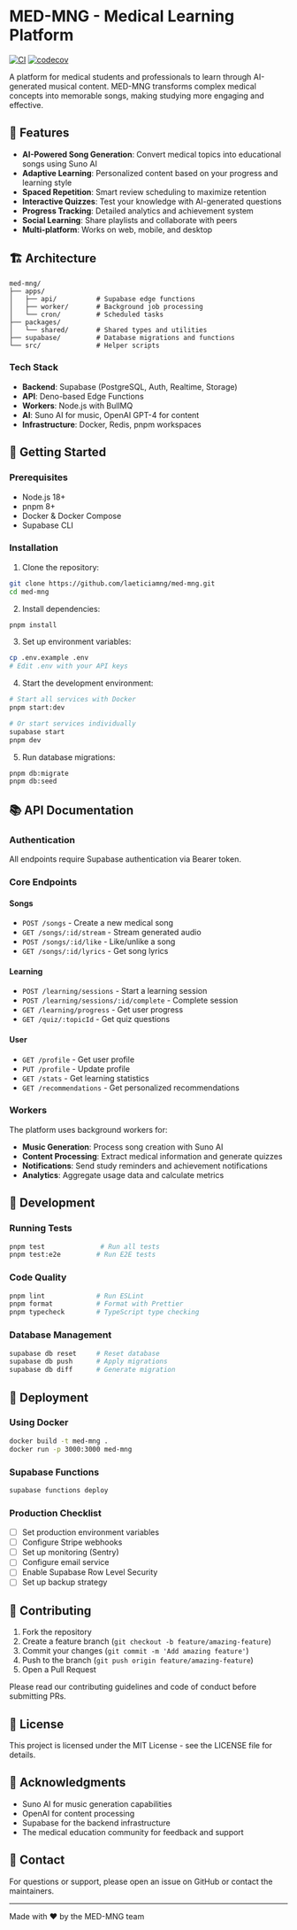 # MED-MNG - Medical Learning Platform

[![CI](https://github.com/laeticiamng/med-mng/actions/workflows/ci.yml/badge.svg)](https://github.com/laeticiamng/med-mng/actions/workflows/ci.yml)
[![codecov](https://codecov.io/gh/laeticiamng/med-mng/branch/main/graph/badge.svg)](https://codecov.io/gh/laeticiamng/med-mng)

A platform for medical students and professionals to learn through AI-generated musical content. MED-MNG transforms complex medical concepts into memorable songs, making studying more engaging and effective.

## 🎵 Features

- **AI-Powered Song Generation**: Convert medical topics into educational songs using Suno AI
- **Adaptive Learning**: Personalized content based on your progress and learning style
- **Spaced Repetition**: Smart review scheduling to maximize retention
- **Interactive Quizzes**: Test your knowledge with AI-generated questions
- **Progress Tracking**: Detailed analytics and achievement system
- **Social Learning**: Share playlists and collaborate with peers
- **Multi-platform**: Works on web, mobile, and desktop

## 🏗️ Architecture

```
med-mng/
├── apps/
│   ├── api/          # Supabase edge functions
│   ├── worker/       # Background job processing
│   └── cron/         # Scheduled tasks
├── packages/
│   └── shared/       # Shared types and utilities
├── supabase/         # Database migrations and functions
└── src/              # Helper scripts
```

### Tech Stack

- **Backend**: Supabase (PostgreSQL, Auth, Realtime, Storage)
- **API**: Deno-based Edge Functions
- **Workers**: Node.js with BullMQ
- **AI**: Suno AI for music, OpenAI GPT-4 for content
- **Infrastructure**: Docker, Redis, pnpm workspaces

## 🚀 Getting Started

### Prerequisites

- Node.js 18+
- pnpm 8+
- Docker & Docker Compose
- Supabase CLI

### Installation

1. Clone the repository:

```bash
git clone https://github.com/laeticiamng/med-mng.git
cd med-mng
```

2. Install dependencies:

```bash
pnpm install
```

3. Set up environment variables:

```bash
cp .env.example .env
# Edit .env with your API keys
```

4. Start the development environment:

```bash
# Start all services with Docker
pnpm start:dev

# Or start services individually
supabase start
pnpm dev
```

5. Run database migrations:

```bash
pnpm db:migrate
pnpm db:seed
```

## 📚 API Documentation

### Authentication

All endpoints require Supabase authentication via Bearer token.

### Core Endpoints

#### Songs

- `POST /songs` - Create a new medical song
- `GET /songs/:id/stream` - Stream generated audio
- `POST /songs/:id/like` - Like/unlike a song
- `GET /songs/:id/lyrics` - Get song lyrics

#### Learning

- `POST /learning/sessions` - Start a learning session
- `POST /learning/sessions/:id/complete` - Complete session
- `GET /learning/progress` - Get user progress
- `GET /quiz/:topicId` - Get quiz questions

#### User

- `GET /profile` - Get user profile
- `PUT /profile` - Update profile
- `GET /stats` - Get learning statistics
- `GET /recommendations` - Get personalized recommendations

### Workers

The platform uses background workers for:

- **Music Generation**: Process song creation with Suno AI
- **Content Processing**: Extract medical information and generate quizzes
- **Notifications**: Send study reminders and achievement notifications
- **Analytics**: Aggregate usage data and calculate metrics

## 🔧 Development

### Running Tests

```bash
pnpm test              # Run all tests
pnpm test:e2e         # Run E2E tests
```

### Code Quality

```bash
pnpm lint             # Run ESLint
pnpm format           # Format with Prettier
pnpm typecheck        # TypeScript type checking
```

### Database Management

```bash
supabase db reset     # Reset database
supabase db push      # Apply migrations
supabase db diff      # Generate migration
```

## 🚢 Deployment

### Using Docker

```bash
docker build -t med-mng .
docker run -p 3000:3000 med-mng
```

### Supabase Functions

```bash
supabase functions deploy
```

### Production Checklist

- [ ] Set production environment variables
- [ ] Configure Stripe webhooks
- [ ] Set up monitoring (Sentry)
- [ ] Configure email service
- [ ] Enable Supabase Row Level Security
- [ ] Set up backup strategy

## 🤝 Contributing

1. Fork the repository
2. Create a feature branch (`git checkout -b feature/amazing-feature`)
3. Commit your changes (`git commit -m 'Add amazing feature'`)
4. Push to the branch (`git push origin feature/amazing-feature`)
5. Open a Pull Request

Please read our contributing guidelines and code of conduct before submitting PRs.

## 📝 License

This project is licensed under the MIT License - see the LICENSE file for details.

## 🙏 Acknowledgments

- Suno AI for music generation capabilities
- OpenAI for content processing
- Supabase for the backend infrastructure
- The medical education community for feedback and support

## 📧 Contact

For questions or support, please open an issue on GitHub or contact the maintainers.

---

Made with ❤️ by the MED-MNG team
